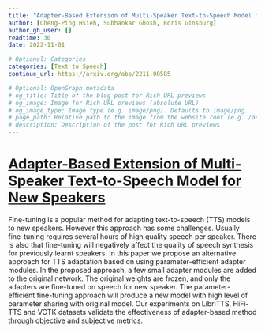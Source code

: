 ```yaml
---
title: "Adapter-Based Extension of Multi-Speaker Text-to-Speech Model for New Speakers"
author: [Cheng-Ping Hsieh, Subhankar Ghosh, Boris Ginsburg]
author_gh_user: []
readtime: 30
date: 2022-11-01

# Optional: Categories
categories: [Text to Speech]
continue_url: https://arxiv.org/abs/2211.00585

# Optional: OpenGraph metadata
# og_title: Title of the blog post for Rich URL previews
# og_image: Image for Rich URL previews (absolute URL)
# og_image_type: Image type (e.g. image/png). Defaults to image/png.
# page_path: Relative path to the image from the website root (e.g. /assets/images/). If specified, the image at this path will be used for the link preview. It is unlikely you will need this parameter - you can probably use og_image instead.
# description: Description of the post for Rich URL previews
---
```


# [Adapter-Based Extension of Multi-Speaker Text-to-Speech Model for New Speakers](https://arxiv.org/abs/2211.00585)

Fine-tuning is a popular method for adapting text-to-speech (TTS) models to new speakers. However this approach has some challenges. Usually fine-tuning requires several hours of high quality speech per speaker. There is also that fine-tuning will negatively affect the quality of speech synthesis for previously learnt speakers. In this paper we propose an alternative approach for TTS adaptation based on using parameter-efficient adapter modules. In the proposed approach, a few small adapter modules are added to the original network. The original weights are frozen, and only the adapters are fine-tuned on speech for new speaker. The parameter-efficient fine-tuning approach will produce a new model with high level of parameter sharing with original model. Our experiments on LibriTTS, HiFi-TTS and VCTK datasets validate the effectiveness of adapter-based method through objective and subjective metrics.

<!-- more -->

